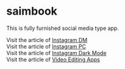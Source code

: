 # saimbook
This is fully furnished social media type app.


Visit the article of <a href="https://saimtechnews.in/instagram-dm-on-facebook-messenger-now/">Instagram DM</a><br>
Visit the article of <a href="https://saimtechnews.in/post-on-instagram-pc/">Instagram PC</a><br>
Visit the article of <a href="https://saimtechnews.in/use-instagram-dark-mode/">Instagram Dark Mode</a><br>
Visit the article of <a href="https://saimtechnews.in/best-video-editor-app-for-android-2020/">Video Editing Apps</a><br>
